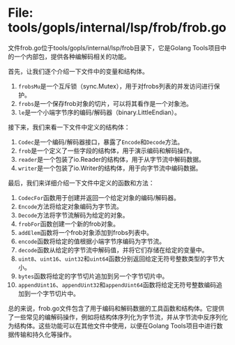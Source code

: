 # File: tools/gopls/internal/lsp/frob/frob.go

文件frob.go位于tools/gopls/internal/lsp/frob目录下，它是Golang Tools项目中的一个内部包，提供各种编解码相关的功能。

首先，让我们逐个介绍一下文件中的变量和结构体。

1. `frobsMu`是一个互斥锁（sync.Mutex），用于对frobs列表的并发访问进行保护。
2. `frobs`是一个保存frob对象的切片，可以将其看作是一个对象池。
3. `le`是一个小端字节序的编码/解码器（binary.LittleEndian）。

接下来，我们来看一下文件中定义的结构体：

1. `Codec`是一个编码/解码器接口，暴露了`Encode`和`Decode`方法。
2. `frob`是一个定义了一些字段的结构体，用于演示编码和解码操作。
3. `reader`是一个包装了io.Reader的结构体，用于从字节流中解码数据。
4. `writer`是一个包装了io.Writer的结构体，用于向字节流中编码数据。

最后，我们来详细介绍一下文件中定义的函数和方法：

1. `CodecFor`函数用于创建并返回一个给定对象的编码/解码器。
2. `Encode`方法将给定对象编码为字节流。
3. `Decode`方法将字节流解码为给定的对象。
4. `frobFor`函数创建一个新的frob对象。
5. `addElem`函数将一个frob对象添加到frobs列表中。
6. `encode`函数将给定的值根据小端字节序编码为字节流。
7. `decode`函数从给定的字节流中解码值，并将它们存储在给定的变量中。
8. `uint8`、`uint16`、`uint32`和`uint64`函数分别返回给定无符号整数类型的字节大小。
9. `bytes`函数将给定的字节切片追加到另一个字节切片中。
10. `appendUint16`、`appendUint32`和`appendUint64`函数将给定无符号整数编码追加到一个字节切片中。

总的来说，frob.go文件包含了用于编码和解码数据的工具函数和结构体。它提供了一些常见的编解码操作，例如将结构体序列化为字节流，并从字节流中反序列化为结构体。这些功能可以在其他文件中使用，以便在Golang Tools项目中进行数据传输和持久化等操作。

